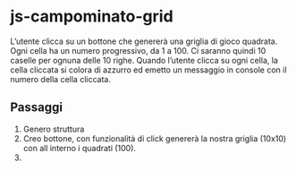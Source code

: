 # js-campominato-grid

L’utente clicca su un bottone che genererà una griglia di gioco quadrata.
Ogni cella ha un numero progressivo, da 1 a 100.
Ci saranno quindi 10 caselle per ognuna delle 10 righe.
Quando l’utente clicca su ogni cella, la cella cliccata si colora di azzurro ed emetto un messaggio in console con il numero della cella cliccata.


## Passaggi

1. Genero struttura
2. Creo bottone, con funzionalità di click genererà la nostra griglia (10x10) con all interno i quadrati (100).
3. 